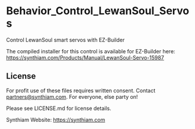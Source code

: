 # Behavior_Control_LewanSoul_Servos
Control LewanSoul smart servos with EZ-Builder

The compiled installer for this control is available for EZ-Builder here: https://synthiam.com/Products/Manual/LewanSoul-Servo-15987

## License

For profit use of these files requires written consent. Contact partners@synthiam.com. For everyone, else party on!

Please see LICENSE.md for license details.

Synthiam Website: https://synthiam.com
